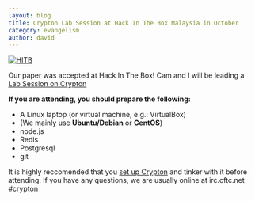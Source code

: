 ```yaml
---
layout: blog
title: Crypton Lab Session at Hack In The Box Malaysia in October
category: evangelism
author: david
---
```


[![HITB](https://conference.hitb.org/wp-content/uploads/2014/06/HITB2014KUL-CONF-LANDING-NEXTUP1.gif?timestamp=1409081863625)](http://conference.hitb.org/hitbsecconf2014kul/)

Our paper was accepted at Hack In The Box! Cam and I will be leading a [Lab Session on Crypton](http://conference.hitb.org/hitbsecconf2014kul/sessions/hitb-lab-multi-user-encrypted-communication-with-no-trust-in-the-server/)

**If you are attending, you should prepare the following:**

* A Linux laptop (or virtual machine, e.g.: VirtualBox) 
* (We mainly use __Ubuntu/Debian__ or __CentOS__)
* node.js
* Redis
* Postgresql
* git

It is highly reccomended that you [set up Crypton](/docs/getting-started.html) and tinker with it before attending. If you have any questions, we are usually online at irc.oftc.net #crypton
